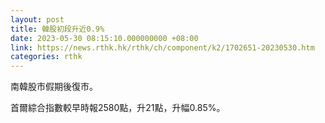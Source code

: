 ```yaml
---
layout: post
title: 韓股初段升近0.9%
date: 2023-05-30 08:15:10.000000000 +08:00
link: https://news.rthk.hk/rthk/ch/component/k2/1702651-20230530.htm
categories: rthk
---
```


南韓股市假期後復市。

首爾綜合指數較早時報2580點，升21點，升幅0.85%。
